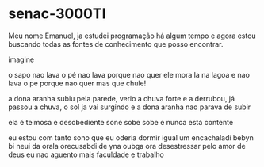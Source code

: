 # senac-3000TI
Meu nome Emanuel, ja estudei programação há algum tempo e agora estou buscando todas as fontes de conhecimento que posso encontrar.

imagine

o sapo nao lava o pé 
nao lava porque nao quer
ele mora la na lagoa e 
nao lava o pe 
porque nao quer 
mas que chule!

a dona aranha subiu pela parede,
verio a chuva forte 
e a derrubou,
já passou a chuva, 
o sol ja vai surgindo
e a dona aranha
nao parava de subir

ela é teimosa e desobediente
sone sobe sobe
e nunca está contente

eu estou com tanto sono que eu oderia dormir igual um encachaladi bebyn bi neui da orala orecusabdi de yna oubga ora desestressar pelo amor de deus eu nao aguento mais faculdade e  trabalho
